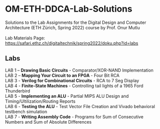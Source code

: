 # OM-ETH-DDCA-Lab-Solutions
Solutions to the Lab Assignments for the Digital Design and Computer Architecture (ETH Zürich, Spring 2022) course by Prof. Onur Mutlu\
\
Lab Materials Page: https://safari.ethz.ch/digitaltechnik/spring2022/doku.php?id=labs

## Labs
LAB 1 – **Drawing Basic Circuits** - Comparator/XOR-NAND Implementation\
LAB 2 – **Mapping Your Circuit to an FPGA** - Four Bit RCA\
LAB 3 - **Verilog for Combinational Circuits** - RCA to 7 Seg Display\
LAB 4 - **Finite-State Machines** - Controlling tail lights of a 1965 Ford Thunderbird\
LAB 5 - **Implementing an ALU** - Partial MIPS ALU Design and Timing/Ultilization/Routing Reports\
LAB 6 - **Testing the ALU** - Test Vector File Creation and Vivado behavioral testbench simulation\
LAB 7 - **Writing Assembly Code** - Programs for Sum of Consecutive Numbers and Sum of Absolute Differences
